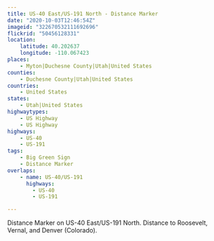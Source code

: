 ```yaml
---
title: US-40 East/US-191 North - Distance Marker
date: "2020-10-03T12:46:54Z"
imageid: "322670532111692696"
flickrid: "50456128331"
location:
    latitude: 40.202637
    longitude: -110.067423
places:
    - Myton|Duchesne County|Utah|United States
counties:
    - Duchesne County|Utah|United States
countries:
    - United States
states:
    - Utah|United States
highwaytypes:
    - US Highway
    - US Highway
highways:
    - US-40
    - US-191
tags:
    - Big Green Sign
    - Distance Marker
overlaps:
    - name: US-40/US-191
      highways:
        - US-40
        - US-191

---
```

Distance Marker on US-40 East/US-191 North.  Distance to Roosevelt, Vernal, and Denver (Colorado).